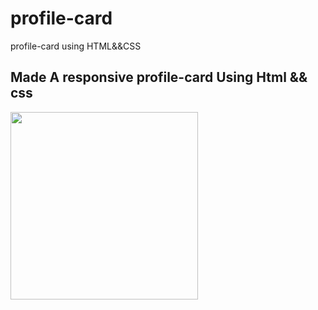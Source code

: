 # profile-card
profile-card using HTML&amp;&amp;CSS 
<h2>Made A responsive  profile-card  Using Html && css  </h2>

<img src="https://github.com/abdelrahman-mohammed1/profile-card/assets/75761246/ed423203-c3b0-4cea-945e-9936c1b9867a"  height='300px'/>
